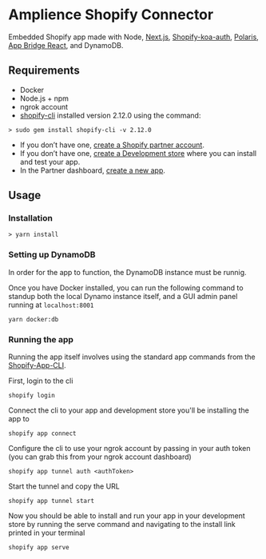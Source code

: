 # Amplience Shopify Connector

Embedded Shopify app made with Node, [Next.js](https://nextjs.org/), [Shopify-koa-auth](https://github.com/Shopify/quilt/tree/master/packages/koa-shopify-auth), [Polaris](https://github.com/Shopify/polaris-react), [App Bridge React](https://shopify.dev/tools/app-bridge/react-components), and DynamoDB.

## Requirements

- Docker
- Node.js + npm
- ngrok account
- [shopify-cli](https://github.com/Shopify/shopify-app-cli) installed version 2.12.0 using the command:
```
> sudo gem install shopify-cli -v 2.12.0
```
- If you don’t have one, [create a Shopify partner account](https://partners.shopify.com/signup).
- If you don’t have one, [create a Development store](https://help.shopify.com/en/partners/dashboard/development-stores#create-a-development-store) where you can install and test your app.
- In the Partner dashboard, [create a new app](https://help.shopify.com/en/api/tools/partner-dashboard/your-apps#create-a-new-app).

## Usage

### Installation

```
> yarn install
```

### Setting up DynamoDB

In order for the app to function, the DynamoDB instance must be runnig.

Once you have Docker installed, you can run the following command to standup both the local Dynamo instance itself, and a GUI admin panel running at `localhost:8001`

```
yarn docker:db
```

### Running the app

Running the app itself involves using the standard app commands from the [Shopify-App-CLI](https://github.com/Shopify/shopify-app-cli).

First, login to the cli

```
shopify login
```

Connect the cli to your app and development store you'll be installing the app to

```
shopify app connect
```

Configure the cli to use your ngrok account by passing in your auth token (you can grab this from your ngrok account dashboard)

```
shopify app tunnel auth <authToken>
```

Start the tunnel and copy the URL

```
shopify app tunnel start
```

Now you should be able to install and run your app in your development store by running the serve command and navigating to the install link printed in your terminal

```
shopify app serve
```

